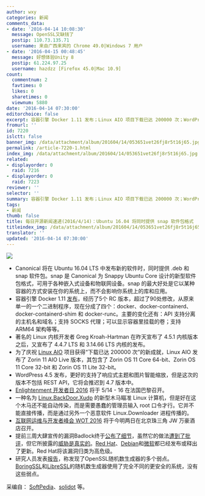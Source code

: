 ```yaml
---
author: wxy
categories: 新闻
comments_data:
- date: '2016-04-14 10:08:30'
  message: OpenSSL又缺钱了
  postip: 110.73.135.71
  username: 来自广西来宾的 Chrome 49.0|Windows 7 用户
- date: '2016-04-15 00:48:45'
  message: 好想体验Unity 8
  postip: 61.224.97.25
  username: hazdzz [Firefox 45.0|Mac 10.9]
count:
  commentnum: 2
  favtimes: 0
  likes: 0
  sharetimes: 0
  viewnum: 5880
date: '2016-04-14 07:30:00'
editorchoice: false
excerpt: 容器引擎 Docker 1.11 发布；Linux AIO 项目下载已达 200000 次；WordPress 4.5 发布
fromurl: ''
id: 7220
islctt: false
banner_img: /data/attachment/album/201604/14/053651vet26fj8r5t16j65.jpg
permalink: /article-7220-1.html
index_img: /data/attachment/album/201604/14/053651vet26fj8r5t16j65.jpg
related:
- displayorder: 0
  raid: 7216
- displayorder: 0
  raid: 7223
reviewer: ''
selector: ''
summary: 容器引擎 Docker 1.11 发布；Linux AIO 项目下载已达 200000 次；WordPress 4.5 发布
tags:
- 新闻
thumb: false
title: 每日开源新闻速递(2016/4/14)：Ubuntu 16.04 将同时提供 snap 软件包格式
titleindex_img: /data/attachment/album/201604/14/053651vet26fj8r5t16j65.jpg
translator: ''
updated: '2016-04-14 07:30:00'
---
```


![](/data/attachment/album/201604/14/053651vet26fj8r5t16j65.jpg)


* Canonical 将在 Ubuntu 16.04 LTS 中发布新的软件时，同时提供 .deb 和 snap 软件包。snap 是 Canonical 为 Snappy Ubuntu Core 设计的新型软件包格式，可用于各种嵌入式设备和物联网设备。snap 的最大好处是它以某种容器的方式安装在你的系统上，而不会影响你系统上的库和应用。
* 容器引擎 Docker 1.11 [发布](https://github.com/docker/docker/releases)，经历了5个 RC 版本，超过了90处修改，从原来单一的一个二进制程序，现在分成了四个：docker、docker-containerd、docker-containerd-shim 和 docker-runc。主要的变化还有：API 支持分离的主机名和域名；支持 SOCKS 代理；可以显示容器里挂载的卷；支持 ARM64 架构等等。
* 著名的 Linux 内核开发者 Greg Kroah-Hartman 在昨天宣布了 4.5.1 内核版本之后，又宣布了 4.4.7 LTS 和 3.14.66 LTS 内核的发布。
* 为了庆祝 [Linux AIO](http://linuxaio.net/) 项目获得“下载已达 200000 次”的新成就，Linux AIO 发布了 Zorin 11 AIO Live 版本，其包含了 Zorin OS 11 Core 64-bit、Zorin OS 11 Core 32-bit 和 Zorin OS 11 Lite 32-bit。
* WordPress 4.5 发布，更好的支持了响应式主题和图片智能缩放，但是这次的版本不包括 REST API，它将会推迟到 4.7 版本中。
* [Enlightenment 开发者日 2016](https://phab.enlightenment.org/w/events/enlightenment_developer_days_2016/) 将于 5/14 - 16 在法国巴黎召开。
* 一种名为 [Linux.BackDoor.Xudp](http://vms.drweb.com/virus/?_is=1&i=8036732) 的新型木马瞄准 Linux 计算机，但是好在这个木马还不能自动传染，而是需要愚蠢的管理员输入 root 口令才行。它并不能直接传播，而是通过另外一个恶意软件 Linux.Downloader 进程传播的。
* [互联网运维与开发者峰会 WOT 2016](http://wot.51cto.com/) 将于今明两日在北京珠三角 JW 万豪酒店召开。
* 提前三周大肆宣传的漏洞Badlock终于[公布了细节](http://badlock.org/)，虽然它的做法[遭到了批评](http://www.solidot.org/story?sid=47631)，但它所披露的[威胁是真实的](http://arstechnica.com/security/2016/04/yes-badlock-bug-was-shamelessly-hyped-but-the-threat-is-real/)。[Red Hat](https://access.redhat.com/articles/2243351)、[Debian](https://lists.debian.org/debian-security/2016/04/msg00040.html)和[微软](https://technet.microsoft.com/en-us/library/security/ms16-047)都已经发布或释出了更新。Red Hat将该漏洞归类为高危级。
* 研究人员发表[报告](https://eprint.iacr.org/2016/367)，称发现了OpenSSL随机数生成器的多个弱点。[BoringSSL](https://boringssl.googlesource.com/boringssl.git/+/refs/heads/master/crypto/rand/rand.c)和[LibreSSL](https://github.com/libressl-portable/openbsd/blob/master/src/lib/libc/crypt/arc4random.3)的随机数生成器使用了完全不同的更安全的系统，没有这些弱点。


采编自： [SoftPedia](http://www.softpedia.com/)、[solidot](http://www.solidot.org/) 等。